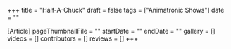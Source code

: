 +++
title = "Half-A-Chuck"
draft = false
tags = ["Animatronic Shows"]
date = ""

[Article]
pageThumbnailFile = ""
startDate = ""
endDate = ""
gallery = []
videos = []
contributors = []
reviews = []
+++